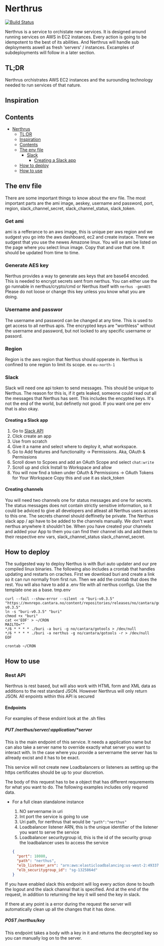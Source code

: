# Nerthrus

[![Build Status](https://jenkins.entraos.io/buildStatus/icon?job=Cantara-Nerthus%2Fmain)](https://jenkins.entraos.io/job/Cantara-Nerthus/job/main/)

Nerthrus is a service to orchistate new services. It is designed around running services on AWS in EC2 instances. Every action is going to be idempotent to the best of its abilities. And Nerthrus will handle sub deployments aswell as fresh 'servers' / instances. Excamples of subdeployments will follow in a later section.

## TL;DR

Nerthrus orchistrates AWS EC2 instances and the surounding technology needed to run services of that nature.

## Inspiration

## Contents

- [Nerthrus](#nerthrus)
  - [TL;DR](#tl;dr)
  - [Inspiration](#inspiration)
  - [Contents](#contents)
  - [The env file](#the-env-file)
    - [Slack](#slack)
      - [Creating a Slack app](#creating-a-slack-app)
  - [How to deploy](#how-to-deploy)
  - [How to use](#how-to-use)

## The env file

There are some important things to know about the env file. The most important parts are the ami image, aeskey, username and password, port, region, slack_channel_secret, slack_channel_status, slack_token.

### Get ami

ami is a refferance to an aws image, this is unique per aws region and we sudgest you go into the aws dashboard, ec2 and create instace. There we sudgest that you use the newes Amazone linux. You will se ami be listed on the page where you select linux image. Copy that and use that one. It should be updated from time to time.

### Generate AES key

Nerthus provides a way to generate aes keys that are base64 encoded. This is needed to encrypt secrets sent from nerthus. You can either use the go runnable in nerthus/crypto/cmd or Nerthus itself with `nerhus -genAES`
Please do not loose or change this key unless you know what you are doing.

### Username and passwor

The username and password can be changed at any time. This is used to get access to all nerthus apis. The encrypted keys are "worthless" without the username and password, but not locked to any specific username or passord.

### Region

Region is the aws region that Nerthus should opperate in. Nerthus is confined to one region to limit its scope. ex `eu-north-1`

### Slack

Slack will need one api token to send messages. This should be unique to Nerthus. The reason for this is, if it gets leaked, someone could read out all the messages that Nerthus has sent. This includes the encypted keys. It's not the end of the world, but definetly not good. If you want one per env that is also okay.

#### Creating a Slack app

  1. Go to [Slack API](https://api.slack.com/)
  2. Click create an app
  3. Use from scratch
  4. Give it a name and select where to deploy it, what workspace.
  5. Go to Add features and functionality -> Permissions. Aka, OAuth & Permissions
  6. Scroll down to Scpoes and add an OAuth Scope and select `chat:write`
  7. Scroll up and click Install to Workspace and allow
  8. You will now find a token under OAuth & Permissions -> OAuth Tokens for Your Workspace
  Copy this and use it as slack_token

#### Creating channels

You will need two channels one for status messages and one for secrets. The status messages does not contain strictly sensitive information, so it could be adviced to give all developers and atleast all Nerthus users access to this one. The secrets channel should deffinetly be private.
The Nerthus slack app / api have to be added to the channels manually. We don't want nerthus anywhere it shouldn't be.
When you have created your channels and added your App to them you can find their channel ids and add them to their respective env vars, slack_channel_status slack_channel_secret.

## How to deploy

The sudgested way to deploy Nerthus is with Buri auto updater and our pre compiled linux binaries. The following also includes a crontab that handles updating and restarts on craches.
First we download buri and create a link so it can run normally from first run. Then we add the crontab that does the rest.
You will also have to add a .env file with all nerthus configs. Use the template one as a base. tmp.env

```shell
curl --fail --show-error --silent -o "buri-v0.3.5" "https://mvnrepo.cantara.no/content/repositories/releases/no/cantara/gotools/buri/v0.3.5/buri-v0.3.5"
ln -s "buri-v0.3.5" "buri"
chmod +x "buri"
cat <<'EOF' > ~/CRON
MAILTO=""
*/6 * * * * ./buri -a buri -g no/cantara/gotools > /dev/null
*/6 * * * * ./buri -a nerthus -g no/cantara/gotools -r > /dev/null
EOF

crontab ~/CRON
```

## How to use

### Rest API

Nerthrus is rest based, but will also work with HTML form and XML data as additions to the rest standard JSON. However Nerthrus will only return JSON.
All enpoints within this API is secured

#### Endpoints

For examples of these endoint look at the .sh files

##### PUT /nerthus/server/:application/*server

This is the main endpoint of this service. It needs a application name but can also take a server name to override exactly what server you want to interact with. In the case where you provide a servername the server has to allready excist and it has to be exact.

This service will not create new Loadbalancers or listeners as setting up the https certificates should be up to your discretion.

The body of this request has to be a object that has different requrements for what you want to do. The following examples includes only requred data.

* For a full clean standalone instance

  1. NO servername in uri
  2. Int port the service is going to use
  3. Uri path, for nerthrus that would be `"path":"nerthus"`
  4. Loadbalancer listener ARN, this is the unique identifier of the listener you want to serve the service
  5. Loadbalancer securitygroup id, this is the id of the security group the loadbalancer uses to access the service

  ```json
  {
    "port": 18080,
    "path": "nerthus",
    "elb_listener_arn": "arn:aws:elasticloadbalancing:us-west-2:493376950721:listener/app/devtest-events2-lb/a3807cba101b280b/90abaa841820e9b2",
    "elb_securitygroup_id": "sg-1325864d"
  }
  ```

If you have enabled slack this endpoint will log every action done to bouth the logout and the slack channal that is specified. And at the end of the request, in addition to returning the key it will send the key in slack.

If there at any point is a error during the request the server will automatically clean up all the changes that it has done.

##### POST /nerthus/key

This endpoint takes a body with a key in it and returns the decrypted key so you can manually log on to the server.
